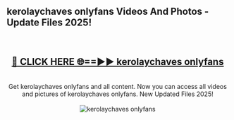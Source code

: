 <h2>kerolaychaves onlyfans Videos And Photos - Update Files 2025!</h2>
<br>
<div align="center">
<h2><a href="https://linkcuts.com/hfmhzwbr" rel="nofollow">🔴 CLICK HERE 🌐==►► kerolaychaves onlyfans</a></h2>
<br>
Get kerolaychaves onlyfans and all content. Now you can access all videos and pictures of kerolaychaves onlyfans. New Updated Files 2025!
<br>
<br>
<a href="https://linkcuts.com/hfmhzwbr" rel="nofollow" data-target="animated-image.originalLink"><img src="https://i.ibb.co.com/WyWwxjT/player-gif2.gif" alt="kerolaychaves onlyfans" style="max-width: 100%; display: inline-block;" data-target="animated-image.originalImage"></a>
</div>
<br>